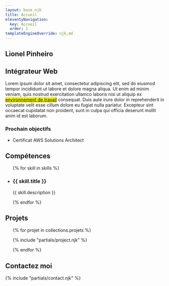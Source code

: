 ```yaml
---
layout: base.njk
title: Accueil
eleventyNavigation:
  key: Accueil
  order: 1
templateEngineOverride: njk,md
---
```


<section>
  <h1>Lionel Pinheiro</h1>
  <h2>Intégrateur Web</h2>
  <p>Lorem ipsum dolor sit amet, consectetur adipiscing elit, sed do eiusmod tempor incididunt ut labore et dolore magna aliqua. Ut enim ad minim veniam, quis nostrud exercitation ullamco laboris nisi ut aliquip ex <a href="/setup" target="_blanck"><mark>environnement de travail</mark></a> consequat. Duis aute irure dolor in reprehenderit in voluptate velit esse cillum dolore eu fugiat nulla pariatur. Excepteur sint occaecat cupidatat non proident, sunt in culpa qui officia deserunt mollit anim id est laborum.</p>
  <h3>Prochain objectifs</h3>
  <ul>
    <li>Certificat AWS Solutions Architect</li>
  </ul>
</section>

<section>
<h2>Compétences</h2>
<ul id="skill">
  {% for skill in skills %}
  <li>
    <h3>{{ skill.title }}</h3>
    <p>{{ skill.description }}</p>
  </li>
  {% endfor %}
</ul>
</section>

<section>
<h2>Projets</h2>
<ul id="project_section">
{% for projet in collections.projets %}

{% include "partials/project.njk" %}

{% endfor %}

</ul>
</section>

<section>
<h2>Contactez moi</h2>
{% include "partials/contact.njk" %}
</section>
